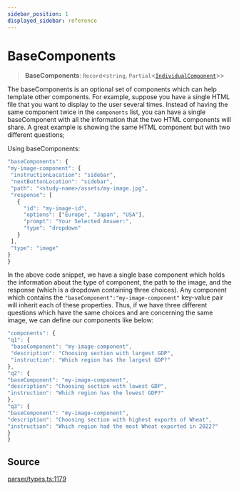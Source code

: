 ```yaml
---
sidebar_position: 1
displayed_sidebar: reference
---
```


# BaseComponents

> **BaseComponents**: `Record`\<`string`, `Partial`\<[`IndividualComponent`](IndividualComponent.md)\>\>

The baseComponents is an optional set of components which can help template other components. For example, suppose you have a single HTML file that you want to display to the user several times. Instead of having the same component twice in the `components` list, you can have a single baseComponent with all the information that the two HTML components will share. A great example is showing the same HTML component but with two different questions;

Using baseComponents:

```js
"baseComponents": {
"my-image-component": {
 "instructionLocation": "sidebar",
 "nextButtonLocation": "sidebar",
 "path": "<study-name>/assets/my-image.jpg",
 "response": [
   {
     "id": "my-image-id",
     "options": ["Europe", "Japan", "USA"],
     "prompt": "Your Selected Answer:",
     "type": "dropdown"
   }
 ],
 "type": "image"
}
}
```
In the above code snippet, we have a single base component which holds the information about the type of component, the path to the image, and the response (which is a dropdown containing three choices). Any component which contains the `"baseComponent":"my-image-component"` key-value pair will inherit each of these properties. Thus, if we have three different questions which have the same choices and are concerning the same image, we can define our components like below:
```js
"components": {
"q1": {
 "baseComponent": "my-image-component",
 "description": "Choosing section with largest GDP",
 "instruction": "Which region has the largest GDP?"
},
"q2": {
"baseComponent": "my-image-component",
"description": "Choosing section with lowest GDP",
"instruction": "Which region has the lowest GDP?"
},
"q3": {
"baseComponent": "my-image-component",
"description": "Choosing section with highest exports of Wheat",
"instruction": "Which region had the most Wheat exported in 2022?"
}
}
```

## Source

[parser/types.ts:1179](https://github.com/revisit-studies/study/blob/d40680e297ef7919b6480928cce0c5ed59a62e7e/src/parser/types.ts#L1179)
